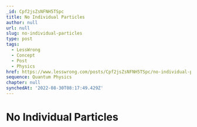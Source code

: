 ```yaml
---
_id: Cpf2jsZsNFNH5TSpc
title: No Individual Particles
author: null
url: null
slug: no-individual-particles
type: post
tags:
  - LessWrong
  - Concept
  - Post
  - Physics
href: https://www.lesswrong.com/posts/Cpf2jsZsNFNH5TSpc/no-individual-particles
sequence: Quantum Physics
chapter: null
synchedAt: '2022-08-30T08:17:49.429Z'
---
```


# No Individual Particles
